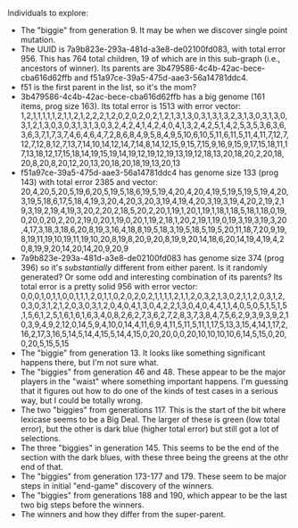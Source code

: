 Individuals to explore:

 * The "biggie" from generation 9. It may be when we discover single point mutation.
  * The UUID is 7a9b823e-293a-481d-a3e8-de02100fd083, with total error 956. This has 764 total children, 19 of which are in this sub-graph (i.e., ancestors of winner). Its parents are 3b479586-4c4b-42ac-bece-cba616d62ffb and f51a97ce-39a5-475d-aae3-56a14781ddc4.
  * f51 is the first parent in the list, so it's the mom?
  * 3b479586-4c4b-42ac-bece-cba616d62ffb has a big genome (161 items, prog size 163). Its total error is 1513 with error vector: 1,2,1,1,1,1,1,2,1,1,2,1,2,2,2,1,2,0,2,0,2,0,2,1,2,1,3,1,3,0,3,1,3,1,3,2,3,1,3,0,3,1,3,0,3,1,2,1,3,0,3,0,3,1,3,1,3,0,3,2,4,2,4,1,4,2,4,0,4,1,3,2,4,2,5,1,4,2,5,3,5,3,6,3,6,3,6,3,7,1,7,3,7,4,6,4,6,4,7,2,8,6,8,4,9,5,8,4,9,5,10,6,10,5,11,6,11,5,11,4,11,7,12,7,12,7,12,8,12,7,13,7,14,10,14,12,14,7,14,8,14,12,15,9,15,7,15,9,16,9,15,9,17,15,18,11,17,13,18,12,17,15,18,14,19,15,19,14,19,12,19,12,19,13,19,12,18,13,20,18,20,2,20,18,20,8,20,8,20,12,20,13,20,18,20,18,19,13,20,13
  * f51a97ce-39a5-475d-aae3-56a14781ddc4 has genome size 133 (prog 143) with total error 2385 and vector: 20,4,20,5,20,5,19,6,20,5,19,5,18,6,19,5,19,4,20,4,20,4,19,5,19,5,19,5,19,4,20,3,19,5,18,6,17,5,18,4,19,3,20,4,20,3,20,3,19,4,19,4,20,3,19,3,19,4,20,2,19,2,19,3,19,2,19,4,19,3,20,2,20,2,18,5,20,2,20,1,19,1,20,1,19,1,18,1,18,5,18,1,18,0,19,0,20,0,20,2,20,2,19,0,20,1,19,0,20,1,19,2,18,1,20,2,19,1,19,0,19,3,19,3,19,3,20,4,17,3,18,3,18,6,20,8,19,3,16,4,18,8,19,5,18,3,19,5,18,5,19,5,20,11,18,7,20,9,19,8,19,11,19,10,19,11,19,10,20,8,19,8,20,9,20,8,19,9,20,14,18,6,20,14,19,4,19,4,20,8,19,9,20,14,20,14,20,9,20,9
  * 7a9b823e-293a-481d-a3e8-de02100fd083 has genome size 374 (prog 396) so it's *substantially* different from either parent. Is it randomly generated? Or some odd and interesting combination of its parents? Its total error is a pretty solid 956 with error vector: 0,0,0,1,0,1,1,0,0,1,1,1,2,0,1,1,0,2,0,2,0,2,1,1,1,1,2,1,1,2,0,3,2,1,3,0,2,1,1,2,0,3,1,2,0,3,0,3,1,2,1,2,0,3,0,3,1,2,0,4,0,4,1,3,0,4,2,2,1,3,0,4,0,4,4,1,1,4,0,5,0,5,1,5,1,5,1,5,6,1,2,5,1,6,1,6,1,6,3,4,0,8,2,6,2,7,3,6,2,7,2,8,3,7,3,8,4,7,5,6,2,9,3,9,3,9,2,10,3,9,4,9,2,12,0,14,5,9,4,10,0,14,4,11,6,9,4,11,5,11,5,11,1,17,5,13,3,15,4,14,1,17,2,16,2,17,3,16,5,14,5,14,4,15,5,14,4,15,0,20,20,0,0,20,10,10,10,10,6,14,5,15,0,20,0,20,5,15,5,15
 * The "biggie" from generation 13. It looks like something significant happens there, but I'm not sure what.
 * The "biggies" from generation 46 and 48. These appear to be the major players in the "waist" where something important happens. I'm guessing that it figures out how to do one of the kinds of test cases in a serious way, but I could be totally wrong.
 * The two "biggies" from generations 117. This is the start of the bit where lexicase seems to be a Big Deal. The larger of these is green (low total error), but the other is dark blue (higher total error) but still got a lot of selections.
 * The three "biggies" in generation 145. This seems to be the end of the section with the dark blues, with these three being the greens at the othr end of that.
 * The "biggies" from generation 173-177 and 179. These seem to be major steps in initial "end-game" discovery of the winners.
 * The "biggies" from generations 188 and 190, which appear to be the last two big steps before the winners.
 * The winners and how they differ from the super-parent.
 